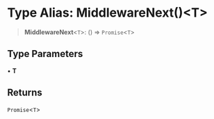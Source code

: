 # Type Alias: MiddlewareNext()\<T\>

> **MiddlewareNext**\<`T`\>: () => `Promise`\<`T`\>

## Type Parameters

• **T**

## Returns

`Promise`\<`T`\>
